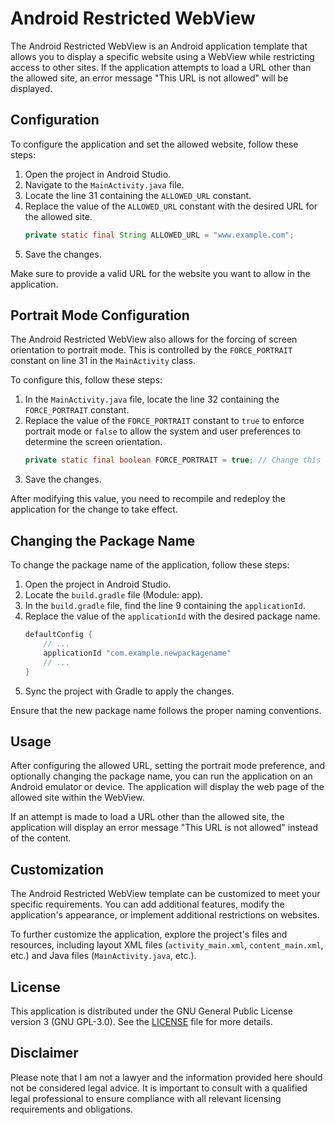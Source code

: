 # Android Restricted WebView

The Android Restricted WebView is an Android application template that allows you to display a specific website using a WebView while restricting access to other sites. If the application attempts to load a URL other than the allowed site, an error message "This URL is not allowed" will be displayed.

## Configuration

To configure the application and set the allowed website, follow these steps:

1. Open the project in Android Studio.
2. Navigate to the `MainActivity.java` file.
3. Locate the line 31 containing the `ALLOWED_URL` constant.
4. Replace the value of the `ALLOWED_URL` constant with the desired URL for the allowed site.
   ```java
   private static final String ALLOWED_URL = "www.example.com";
   ```
5. Save the changes.

Make sure to provide a valid URL for the website you want to allow in the application.

## Portrait Mode Configuration

The Android Restricted WebView also allows for the forcing of screen orientation to portrait mode. This is controlled by the `FORCE_PORTRAIT` constant on line 31 in the `MainActivity` class.

To configure this, follow these steps:

1. In the `MainActivity.java` file, locate the line 32 containing the `FORCE_PORTRAIT` constant.
2. Replace the value of the `FORCE_PORTRAIT` constant to `true` to enforce portrait mode or `false` to allow the system and user preferences to determine the screen orientation.
   ```java
   private static final boolean FORCE_PORTRAIT = true; // Change this value to true or false
   ```
3. Save the changes.

After modifying this value, you need to recompile and redeploy the application for the change to take effect.

## Changing the Package Name

To change the package name of the application, follow these steps:

1. Open the project in Android Studio.
2. Locate the `build.gradle` file (Module: app).
3. In the `build.gradle` file, find the line 9 containing the `applicationId`.
4. Replace the value of the `applicationId` with the desired package name.
   ```gradle
   defaultConfig {
       // ...
       applicationId "com.example.newpackagename"
       // ...
   }
   ```
5. Sync the project with Gradle to apply the changes.

Ensure that the new package name follows the proper naming conventions.

## Usage

After configuring the allowed URL, setting the portrait mode preference, and optionally changing the package name, you can run the application on an Android emulator or device. The application will display the web page of the allowed site within the WebView.

If an attempt is made to load a URL other than the allowed site, the application will display an error message "This URL is not allowed" instead of the content.

## Customization

The Android Restricted WebView template can be customized to meet your specific requirements. You can add additional features, modify the application's appearance, or implement additional restrictions on websites.

To further customize the application, explore the project's files and resources, including layout XML files (`activity_main.xml`, `content_main.xml`, etc.) and Java files (`MainActivity.java`, etc.).

## License

This application is distributed under the GNU General Public License version 3 (GNU GPL-3.0). See the [LICENSE](LICENSE) file for more details.

## Disclaimer

Please note that I am not a lawyer and the information provided here should not be considered legal advice. It is important to consult with a qualified legal professional to ensure compliance with all relevant licensing requirements and obligations.

